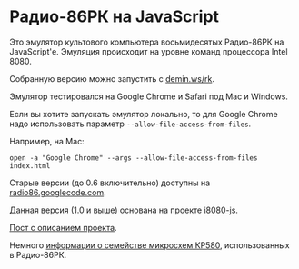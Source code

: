 Радио-86РК на JavaScript
========================

Это эмулятор культового компьютера восьмидесятых Радио-86РК на JavaScript'е.
Эмуляция происходит на уровне команд процессора Intel 8080.

Собранную версию можно запустить с [demin.ws/rk][].

[demin.ws/rk]: http://demin.ws/rk

Эмулятор тестировался на Google Chrome и Safari под Mac и Windows.

Если вы хотите запускать эмулятор локально, то для Google Chrome надо
использовать параметр `--allow-file-access-from-files`.

Например, на Mac:

    open -a "Google Chrome" --args --allow-file-access-from-files index.html

Старые версии (до 0.6 включительно) доступны на [radio86.googlecode.com][].

[radio86.googlecode.com]: http://radio86.googlecode.com 

Данная версия (1.0 и выше) основана на проекте [i8080-js][].

[i8080-js]: http://github/begoon/i8080-js/

[Пост с описанием проекта][].

[Пост с описанием проекта]: http://...

Немного [информации о семействе микросхем КР580][],
использованных в Радио-86РК.

[информации о семействе микросхем КР580]: http://demin.ws/projects/radio86/info/kr580/
